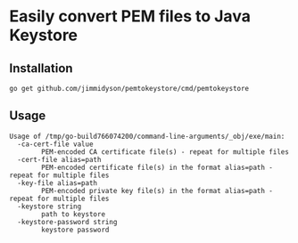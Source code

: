 # Easily convert PEM files to Java Keystore

## Installation

    go get github.com/jimmidyson/pemtokeystore/cmd/pemtokeystore

## Usage

    Usage of /tmp/go-build766074200/command-line-arguments/_obj/exe/main:
      -ca-cert-file value
            PEM-encoded CA certificate file(s) - repeat for multiple files
      -cert-file alias=path
            PEM-encoded certificate file(s) in the format alias=path - repeat for multiple files
      -key-file alias=path
            PEM-encoded private key file(s) in the format alias=path - repeat for multiple files
      -keystore string
            path to keystore
      -keystore-password string
            keystore password